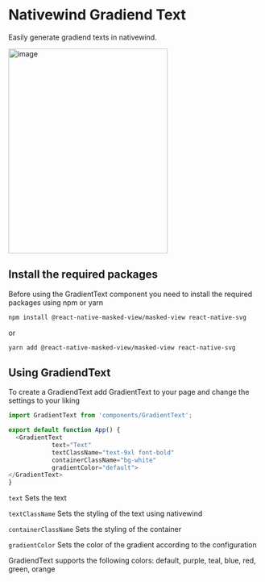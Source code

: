 # Nativewind Gradiend Text

Easily generate gradiend texts in nativewind.

<img width="316" height="406" alt="image" src="https://github.com/user-attachments/assets/1fb689ca-647f-440b-ba72-0ba73dd2022b" />


## Install the required packages

Before using the GradientText component you need to install the required packages using npm or yarn

```bash
npm install @react-native-masked-view/masked-view react-native-svg
```
or
```bash
yarn add @react-native-masked-view/masked-view react-native-svg
```
## Using GradiendText

To create a GradiendText add GradientText to your page and change the settings to your liking

```js
import GradientText from 'components/GradientText';

export default function App() {
  <GradientText
            text="Text"
            textClassName="text-9xl font-bold"
            containerClassName="bg-white"
            gradientColor="default">
</GradientText>
}
```

``` text ``` Sets the text

``` textClassName ``` Sets the styling of the text using nativewind

``` containerClassName ``` Sets the styling of the <Text> container

``` gradientColor ``` Sets the color of the gradient according to the configuration

GradiendText supports the following colors: default, purple, teal, blue, red, green, orange
